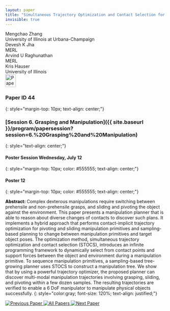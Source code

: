 ```yaml
---
layout: paper
title: "Simultaneous Trajectory Optimization and Contact Selection for Multi-Modal Manipulation Planning"
invisible: true
---
```

<div class="paper-authors">
<div class="paper-author-box">
    <div class="paper-author-name">Mengchao Zhang</div>
    <div class="paper-author-uni">University of Illinois at Urbana-Champaign</div>
</div>
<div class="paper-author-box">
    <div class="paper-author-name">Devesh K Jha</div>
    <div class="paper-author-uni">MERL</div>
</div>
<div class="paper-author-box">
    <div class="paper-author-name">Arvind U Raghunathan</div>
    <div class="paper-author-uni">MERL</div>
</div>
<div class="paper-author-box">
    <div class="paper-author-name">Kris Hauser</div>
    <div class="paper-author-uni">University of Illinois</div>
</div>

</div><div class="paper-pdf">
<div> <a href="http://www.roboticsproceedings.org/rss19/p044.pdf"><img src="{{ site.baseurl }}/images/paper_link.png" alt="Paper Website" width = "33"  height = "40"/></a> </div>
</div>

### Paper ID 44
{: style="margin-top: 10px; text-align: center;"}

### [Session 6. Grasping and Manipulation]({{ site.baseurl }}/program/papersession?session=6.%20Grasping%20and%20Manipulation)
{: style="text-align: center;"}

#### Poster Session Wednesday, July 12
{: style="margin-top: 10px; color: #555555; text-align: center;"}

#### Poster 12
{: style="margin-top: 10px; color: #555555; text-align: center;"}

<b style="color: black;">Abstract: </b>Complex dexterous manipulations require switching between prehensile and non-prehensile grasps, and sliding and pivoting the object against the environment. This paper presents a manipulation planner that is able to reason about diverse changes of contacts to discover such plans. It implements a hybrid approach that performs contact-implicit trajectory optimization for pivoting and sliding manipulation primitives and sampling-based planning to change between manipulation primitives and target object poses. The optimization method, simultaneous trajectory optimization and contact selection (STOCS), introduces an infinite programming framework to dynamically select from contact points and support forces between the object and environment during a manipulation primitive. To sequence manipulation primitives, a sampling-based tree-growing planner uses STOCS to construct a manipulation tree.
We show that by using a powerful trajectory optimizer, the proposed planner can discover multi-modal manipulation trajectories involving grasping, sliding, and pivoting within a few dozen samples. The resulting trajectories are verified to enable a 6 DoF manipulator to manipulate physical objects successfully.
{: style="color:gray; font-size: 120%; text-align: justified;"}


<div class="paper-menu">
<a href="{{ site.baseurl }}/program/papers/043/"> <img src="{{ site.baseurl }}/images/previous_paper_icon.png" alt="Previous Paper" title="Previous Paper"/> </a>
<a href="{{ site.baseurl }}/program/papers"><img src="{{ site.baseurl }}/images/overview_icon.png" alt="All Papers" title="All Papers"/> </a>
<a href="{{ site.baseurl }}/program/papers/045/"> <img src="{{ site.baseurl }}/images/next_paper_icon.png" alt="Next Paper" title="Next Paper"/> </a>

</div>
